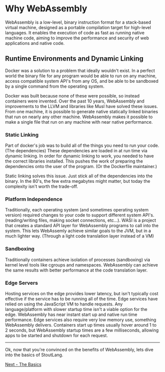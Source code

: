 # Why WebAssembly

WebAssembly is a low-level, binary instruction format for a stack-based virtual machine, designed as a portable compilation target for high-level languages. It enables the execution of code as fast as running native machine code, aiming to improve the performance and security of web applications and native code.

## Runtime Environments and Dynamic Linking

Docker was a solution to a problem that ideally wouldn't exist. In a perfect world the binary file for any program would be able to run on any machine, access compatible system API's from any OS, and be able to be sandboxed by a single command from the operating system.

Docker was built because none of these were possible, so instead containers were invented. Over the past 10 years, WebAssembly and improvements to the LLVM and libraries like Musl have solved these issues. From one machine, it is possible to generate native statically linked binaries that run on nearly any other machine. WebAssembly makes it possible to make a single file that run on any machine with near native performance.

### Static Linking

Part of docker's job was to build all of the things you need to run your code. (The dependencies) These dependencies are loaded in at run time via dynamic linking. In order for dynamic linking to work, you needed to have the correct libraries installed. This pushes the work of preparing the dependencies onto the user of the program. (Or the Dockerfile maintainer.)

Static linking solves this issue. Just stick all of the dependencies into the binary. In the 80's, the few extra megabytes might matter, but today the complexity isn't worth the trade-off.

### Platform Independence

Traditionally, each operating system (and sometimes operating system version) required changes to your code to support different system API's. (reading/writing files, making socket connections, etc...). WASI is a project that creates a standard API layer for WebAssembly programs to call into the system. This lets WebAssemly achieve similar goals to the JVM, but in a much lighter way. (Through a light code translation layer instead of a VM)

### Sandboxing

Traditionally containers achieve isolation of processes (sandboxing) via kernel level tools like cgroups and namespaces. WebAssembly can achieve the same results with better performance at the code translation layer.

### Edge Servers

Hosting services on the edge provides lower latency, but isn't typically cost effective if the service has to be running all of the time. Edge services have relied on using the JavaScript VM to handle requests. Any language/platform with slower startup time isn't a viable option for the edge. WebAssembly has near instant start up and native run time performance. Edge services also require very low memory use, something WebAssembly delivers. Containers start up times usually hover around 1 to 2 seconds, but WebAssembly startup times are a few milliseconds, allowing apps to be started and shutdown for each request.

---

Ok, now that you're convinced on the benefits of WebAssembly, lets dive into the basics of StoutLang.

[Next - The Basics](basics.md)

